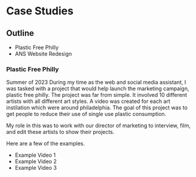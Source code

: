 # Case Studies
## Outline
- Plastic Free Philly
- ANS Website Redesign

### Plastic Free Philly
Summer of 2023
During my time as the web and social media assistant, I was tasked with a project that would help launch the marketing campaign, plastic free philly. The project was far from simple. It involved 10 different artists with all different art styles. A video was created for each art instilation which were around philadelphia. The goal of this project was to get people to reduce their use of single use plastic consumption.

My role in this was to work with our director of marketing to interview, film, and edit these artists to show their projects.

Here are a few of the examples.
- Example Video 1
- Example Video 2
- Example Video 3